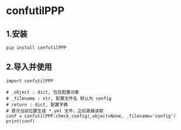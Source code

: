 # confutilPPP

## 1.安装

```
pip install confutilPPP
```

## 2.导入并使用

```
import confutilPPP

# _object : dict, 包含配置对象
# _filename : str, 配置文件名 默认为 config
# return : dict, 配置字典
# 首次当前位置生成 *.yml 文件，之后直接读取
conf = confutilPPP.check_config(_object=None, _filename='config')
print(conf)
```

